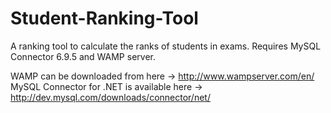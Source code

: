 # Student-Ranking-Tool
A ranking tool to calculate the ranks of students in exams. Requires MySQL Connector 6.9.5 and WAMP server.

WAMP can be downloaded from here -> http://www.wampserver.com/en/
MySQL Connector for .NET is available here -> http://dev.mysql.com/downloads/connector/net/

